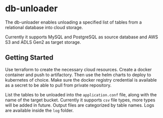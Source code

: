 # db-unloader

The db-unloader enables unloading a specified list of tables from a relational database into cloud storage. 

Currently it supports MySQL and PostgreSQL as source database and AWS S3 and ADLS Gen2 as target storage. 

## Getting Started
Use terraform to create the necessary cloud resources. Create a docker container and push to artifactory. Then use
the helm charts to deploy to kubernetes of choice. Make sure the docker registry credential is 
available as a secret to be able to pull from private repository. 

List the tables to be unloaded into the `application.conf` file, along with the name of the target bucket. Currently 
it supports `csv` file types, more types will be added in future. Output files are categorized by table names. Logs are available inside the `log` folder.